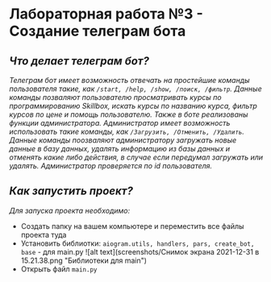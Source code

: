 # Лабораторная работа №3 - Создание телеграм бота

## *Что делает телеграм бот?*
*Телеграм бот имеет возможность отвечать на простейшие команды пользователя такие, как `/start, /help, /show, /поиск, /фильтр`. Данные команды позваляют пользователю просматривать курсы по программированию Skillbox, искать курсы по названию курса, фильтр курсов по цене и помощь пользователю. Также в боте реализованы функции администратора. Администратор имеет возможность использовать такие команды, как `/Загрузить, /Отменить, /Удалить`. Данные команды поозваляют администратору загружать новые данные в базу данных, удалять информацию из базы данных и отменять какие либо действия, в случае если передумал загружать или удалять. Администратор проверяется по id пользователя.*

## *Как запустить проект?*
*Для запуска проекта необходимо:*
 
 * Создать папку на вашем компьютере и переместить все файлы проекта туда
 * Установить библиотки: `aiogram.utils, handlers, pars, create_bot, base` - для main.py ![alt text](screenshots/Снимок экрана 2021-12-31 в 15.21.38.png "Библиотеки для main")
 * Открыть файл `main.py` 
